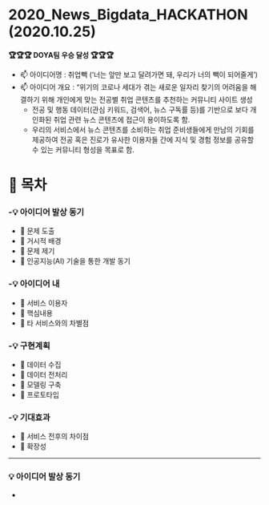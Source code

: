 # 2020_News_Bigdata_HACKATHON (2020.10.25)

**🏆🏆🏆 DOYA팀 우승 달성 🏆🏆🏆** 

  - 📫 아이디어명 : 취업빽 (‘너는 앞만 보고 달려가면 돼, 우리가 너의 빽이 되어줄게’)
  - 📫 아이디어 개요 : “위기의 코로나 세대가 겪는 새로운 일자리 찾기의 어려움을 해결하기 위해 개인에게 맞는 전공별 취업 콘텐츠를 추천하는 커뮤니티 사이트 생성
    -  전공 및 행동 데이터(관심 키워드, 검색어, 뉴스 구독률 등)를 기반으로 보다 개인화된 취업 관련 뉴스 콘텐츠에 접근이 용이하도록 함.
    -  우리의 서비스에서 뉴스 콘텐츠를 소비하는 취업 준비생들에게 만남의 기회를 제공하여 전공 혹은 진로가 유사한 이용자들 간에 지식 및 경험 정보를 공유할 수 있는 커뮤니티 형성을 목표로 함.

# 📖 목차

### -💡 아이디어 발상 동기
  - 📃 문제 도출
  - 📃 거시적 배경
  - 📃 문제 제기
  - 📃 인공지능(AI) 기술을 통한 개발 동기

### -💡 아이디어 내
  - 📃 서비스 이용자
  - 📃 핵심내용
  - 📃 타 서비스와의 차별점
  
### -💡 구현계획
  - 📃 데이터 수집
  - 📃 데이터 전처리
  - 📃 모델링 구축
  - 📃 프로토타입
  
### -💡 기대효과
  - 📃 서비스 전후의 차이점
  - 📃 확장성


--- 

### 💡 아이디어 발상 동기
  - 

